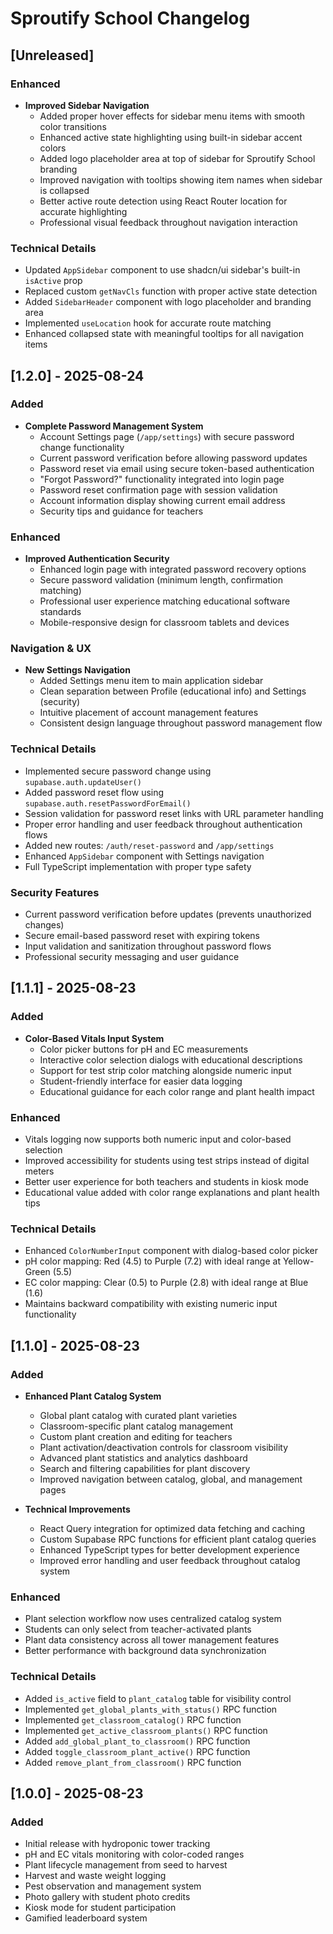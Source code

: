 # Sproutify School Changelog

## [Unreleased]
### Enhanced
- **Improved Sidebar Navigation**
  - Added proper hover effects for sidebar menu items with smooth color transitions
  - Enhanced active state highlighting using built-in sidebar accent colors
  - Added logo placeholder area at top of sidebar for Sproutify School branding
  - Improved navigation with tooltips showing item names when sidebar is collapsed
  - Better active route detection using React Router location for accurate highlighting
  - Professional visual feedback throughout navigation interaction

### Technical Details
- Updated `AppSidebar` component to use shadcn/ui sidebar's built-in `isActive` prop
- Replaced custom `getNavCls` function with proper active state detection
- Added `SidebarHeader` component with logo placeholder and branding area
- Implemented `useLocation` hook for accurate route matching
- Enhanced collapsed state with meaningful tooltips for all navigation items

## [1.2.0] - 2025-08-24
### Added
- **Complete Password Management System**
  - Account Settings page (`/app/settings`) with secure password change functionality
  - Current password verification before allowing password updates
  - Password reset via email using secure token-based authentication
  - "Forgot Password?" functionality integrated into login page
  - Password reset confirmation page with session validation
  - Account information display showing current email address
  - Security tips and guidance for teachers

### Enhanced
- **Improved Authentication Security**
  - Enhanced login page with integrated password recovery options
  - Secure password validation (minimum length, confirmation matching)
  - Professional user experience matching educational software standards
  - Mobile-responsive design for classroom tablets and devices

### Navigation & UX
- **New Settings Navigation**
  - Added Settings menu item to main application sidebar
  - Clean separation between Profile (educational info) and Settings (security)
  - Intuitive placement of account management features
  - Consistent design language throughout password management flow

### Technical Details
- Implemented secure password change using `supabase.auth.updateUser()`
- Added password reset flow using `supabase.auth.resetPasswordForEmail()`
- Session validation for password reset links with URL parameter handling
- Proper error handling and user feedback throughout authentication flows
- Added new routes: `/auth/reset-password` and `/app/settings`
- Enhanced `AppSidebar` component with Settings navigation
- Full TypeScript implementation with proper type safety

### Security Features
- Current password verification before updates (prevents unauthorized changes)
- Secure email-based password reset with expiring tokens
- Input validation and sanitization throughout password flows
- Professional security messaging and user guidance

## [1.1.1] - 2025-08-23
### Added
- **Color-Based Vitals Input System**
  - Color picker buttons for pH and EC measurements
  - Interactive color selection dialogs with educational descriptions
  - Support for test strip color matching alongside numeric input
  - Student-friendly interface for easier data logging
  - Educational guidance for each color range and plant health impact

### Enhanced
- Vitals logging now supports both numeric input and color-based selection
- Improved accessibility for students using test strips instead of digital meters
- Better user experience for both teachers and students in kiosk mode
- Educational value added with color range explanations and plant health tips

### Technical Details
- Enhanced `ColorNumberInput` component with dialog-based color picker
- pH color mapping: Red (4.5) to Purple (7.2) with ideal range at Yellow-Green (5.5)
- EC color mapping: Clear (0.5) to Purple (2.8) with ideal range at Blue (1.6)
- Maintains backward compatibility with existing numeric input functionality

## [1.1.0] - 2025-08-23
### Added
- **Enhanced Plant Catalog System**
  - Global plant catalog with curated plant varieties
  - Classroom-specific plant catalog management
  - Custom plant creation and editing for teachers
  - Plant activation/deactivation controls for classroom visibility
  - Advanced plant statistics and analytics dashboard
  - Search and filtering capabilities for plant discovery
  - Improved navigation between catalog, global, and management pages

- **Technical Improvements**
  - React Query integration for optimized data fetching and caching
  - Custom Supabase RPC functions for efficient plant catalog queries
  - Enhanced TypeScript types for better development experience
  - Improved error handling and user feedback throughout catalog system

### Enhanced
- Plant selection workflow now uses centralized catalog system
- Students can only select from teacher-activated plants
- Plant data consistency across all tower management features
- Better performance with background data synchronization

### Technical Details
- Added `is_active` field to `plant_catalog` table for visibility control
- Implemented `get_global_plants_with_status()` RPC function
- Implemented `get_classroom_catalog()` RPC function  
- Implemented `get_active_classroom_plants()` RPC function
- Added `add_global_plant_to_classroom()` RPC function
- Added `toggle_classroom_plant_active()` RPC function
- Added `remove_plant_from_classroom()` RPC function

## [1.0.0] - 2025-08-23  
### Added
- Initial release with hydroponic tower tracking
- pH and EC vitals monitoring with color-coded ranges
- Plant lifecycle management from seed to harvest
- Harvest and waste weight logging
- Pest observation and management system
- Photo gallery with student photo credits
- Kiosk mode for student participation
- Gamified leaderboard system
